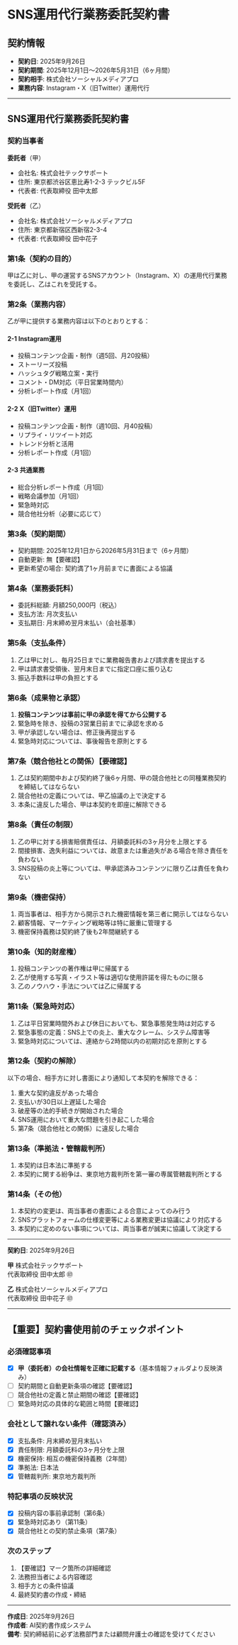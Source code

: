 # SNS運用代行業務委託契約書

## 契約情報
- **契約日**: 2025年9月26日
- **契約期間**: 2025年12月1日〜2026年5月31日（6ヶ月間）
- **契約相手**: 株式会社ソーシャルメディアプロ
- **業務内容**: Instagram・X（旧Twitter）運用代行

---

## SNS運用代行業務委託契約書

### 契約当事者
**委託者**（甲）
- 会社名: 株式会社テックサポート
- 住所: 東京都渋谷区恵比寿1-2-3 テックビル5F
- 代表者: 代表取締役 田中太郎

**受託者**（乙）
- 会社名: 株式会社ソーシャルメディアプロ
- 住所: 東京都新宿区西新宿2-3-4
- 代表者: 代表取締役 田中花子

### 第1条（契約の目的）
甲は乙に対し、甲の運営するSNSアカウント（Instagram、X）の運用代行業務を委託し、乙はこれを受託する。

### 第2条（業務内容）
乙が甲に提供する業務内容は以下のとおりとする：

#### 2-1 Instagram運用
- 投稿コンテンツ企画・制作（週5回、月20投稿）
- ストーリーズ投稿
- ハッシュタグ戦略立案・実行
- コメント・DM対応（平日営業時間内）
- 分析レポート作成（月1回）

#### 2-2 X（旧Twitter）運用
- 投稿コンテンツ企画・制作（週10回、月40投稿）
- リプライ・リツイート対応
- トレンド分析と活用
- 分析レポート作成（月1回）

#### 2-3 共通業務
- 総合分析レポート作成（月1回）
- 戦略会議参加（月1回）
- 緊急時対応
- 競合他社分析（必要に応じて）

### 第3条（契約期間）
- 契約期間: 2025年12月1日から2026年5月31日まで（6ヶ月間）
- 自動更新: 無【要確認】
- 更新希望の場合: 契約満了1ヶ月前までに書面による協議

### 第4条（業務委託料）
- 委託料総額: 月額250,000円（税込）
- 支払方法: 月次支払い
- 支払期日: 月末締め翌月末払い（会社基準）

### 第5条（支払条件）
1. 乙は甲に対し、毎月25日までに業務報告書および請求書を提出する
2. 甲は請求書受領後、翌月末日までに指定口座に振り込む
3. 振込手数料は甲の負担とする

### 第6条（成果物と承認）
1. **投稿コンテンツは事前に甲の承認を得てから公開する**
2. 緊急時を除き、投稿の3営業日前までに承認を求める
3. 甲が承認しない場合は、修正後再提出する
4. 緊急時対応については、事後報告を原則とする

### 第7条（競合他社との関係）【要確認】
1. 乙は契約期間中および契約終了後6ヶ月間、甲の競合他社との同種業務契約を締結してはならない
2. 競合他社の定義については、甲乙協議の上で決定する
3. 本条に違反した場合、甲は本契約を即座に解除できる

### 第8条（責任の制限）
1. 乙の甲に対する損害賠償責任は、月額委託料の3ヶ月分を上限とする
2. 間接損害、逸失利益については、故意または重過失がある場合を除き責任を負わない
3. SNS投稿の炎上等については、甲承認済みコンテンツに限り乙は責任を負わない

### 第9条（機密保持）
1. 両当事者は、相手方から開示された機密情報を第三者に開示してはならない
2. 顧客情報、マーケティング戦略等は特に厳重に管理する
3. 機密保持義務は契約終了後も2年間継続する

### 第10条（知的財産権）
1. 投稿コンテンツの著作権は甲に帰属する
2. 乙が使用する写真・イラスト等は適切な使用許諾を得たものに限る
3. 乙のノウハウ・手法については乙に帰属する

### 第11条（緊急時対応）
1. 乙は平日営業時間外および休日においても、緊急事態発生時は対応する
2. 緊急事態の定義：SNS上での炎上、重大なクレーム、システム障害等
3. 緊急時対応については、連絡から2時間以内の初期対応を原則とする

### 第12条（契約の解除）
以下の場合、相手方に対し書面により通知して本契約を解除できる：
1. 重大な契約違反があった場合
2. 支払いが30日以上遅延した場合
3. 破産等の法的手続きが開始された場合
4. SNS運用において重大な問題を引き起こした場合
5. 第7条（競合他社との関係）に違反した場合

### 第13条（準拠法・管轄裁判所）
1. 本契約は日本法に準拠する
2. 本契約に関する紛争は、東京地方裁判所を第一審の専属管轄裁判所とする

### 第14条（その他）
1. 本契約の変更は、両当事者の書面による合意によってのみ行う
2. SNSプラットフォームの仕様変更等による業務変更は協議により対応する
3. 本契約に定めのない事項については、両当事者が誠実に協議して決定する

---

**契約日**: 2025年9月26日

**甲** 株式会社テックサポート  
代表取締役 田中太郎 ㊞

**乙** 株式会社ソーシャルメディアプロ  
代表取締役 田中花子 ㊞

---

## 【重要】契約書使用前のチェックポイント

### 必須確認事項
- [x] **甲（委託者）の会社情報を正確に記載する**（基本情報フォルダより反映済み）
- [ ] 契約期間と自動更新条項の確認【要確認】
- [ ] 競合他社の定義と禁止期間の確認【要確認】
- [ ] 緊急時対応の具体的な範囲と時間【要確認】

### 会社として譲れない条件（確認済み）
- [x] 支払条件: 月末締め翌月末払い
- [x] 責任制限: 月額委託料の3ヶ月分を上限
- [x] 機密保持: 相互の機密保持義務（2年間）
- [x] 準拠法: 日本法
- [x] 管轄裁判所: 東京地方裁判所

### 特記事項の反映状況
- [x] 投稿内容の事前承認制（第6条）
- [x] 緊急時対応あり（第11条）
- [x] 競合他社との契約禁止条項（第7条）

### 次のステップ
1. 【要確認】マーク箇所の詳細確認
2. 法務担当者による内容確認
3. 相手方との条件協議
4. 最終契約書の作成・締結

---

**作成日**: 2025年9月26日  
**作成者**: AI契約書作成システム  
**備考**: 契約締結前に必ず法務部門または顧問弁護士の確認を受けてください
